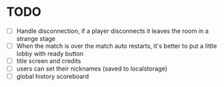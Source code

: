 # TODO

- [ ] Handle disconnection, if a player disconnects it leaves the room in a strange stage
- [ ] When the match is over the match auto restarts, it's better to put a little lobby with ready button
- [ ] title screen and credits
- [ ] users can set their nicknames (saved to localstorage)
- [ ] global history scoreboard
